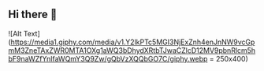 ## Hi there 👋

![Alt Text](https://media1.giphy.com/media/v1.Y2lkPTc5MGI3NjExZnh4enJnNW9vcGpmM3ZneTAxZWR0MTA1OXg1aWQ3bDhydXRtbTJwaCZlcD12MV9pbnRlcm5hbF9naWZfYnlfaWQmY3Q9Zw/gQbVzXQQbGO7C/giphy.webp = 250x400)





